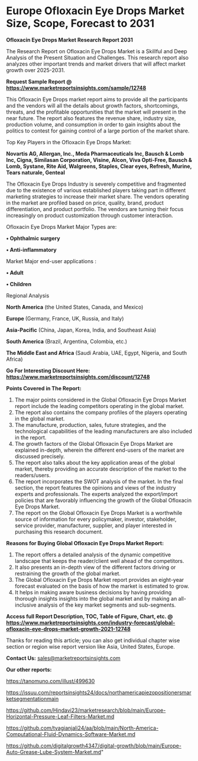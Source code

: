 # Europe Ofloxacin Eye Drops Market Size, Scope, Forecast to 2031

<strong>Ofloxacin Eye Drops Market Research Report 2031</strong>

The Research Report on Ofloxacin Eye Drops Market is a Skillful and Deep Analysis of the Present Situation and Challenges. This research report also analyzes other important trends and market drivers that will affect market growth over 2025-2031.

<strong>Request Sample Report @ <a href=https://www.marketreportsinsights.com/sample/12748>https://www.marketreportsinsights.com/sample/12748</a></strong>

This Ofloxacin Eye Drops market report aims to provide all the participants and the vendors will all the details about growth factors, shortcomings, threats, and the profitable opportunities that the market will present in the near future. The report also features the revenue share, industry size, production volume, and consumption in order to gain insights about the politics to contest for gaining control of a large portion of the market share.

Top Key Players in the Ofloxacin Eye Drops Market:

<strong>Novartis AG, Allergan, Inc., Meda Pharmaceuticals Inc, Bausch & Lomb Inc, Cigna, Similasan Corporation, Visine, Alcon, Viva Opti-Free, Bausch & Lomb, Systane, Rite Aid, Walgreens, Staples, Clear eyes, Refresh, Murine, Tears naturale, Genteal</strong>

The Ofloxacin Eye Drops Industry is severely competitive and fragmented due to the existence of various established players taking part in different marketing strategies to increase their market share. The vendors operating in the market are profiled based on price, quality, brand, product differentiation, and product portfolio. The vendors are turning their focus increasingly on product customization through customer interaction.

Ofloxacin Eye Drops Market Major Types are:

<strong>• Ophthalmic surgery

• Anti-inflammatory</strong>

Market Major end-user applications :

<strong>• Adult

• Children</strong>

Regional Analysis

</u><strong><b>North America</b></strong> (the United States, Canada, and Mexico)

<strong><b>Europe </b></strong>(Germany, France, UK, Russia, and Italy)

<strong><b>Asia-Pacific</b></strong> (China, Japan, Korea, India, and Southeast Asia)

<strong><b>South America</b></strong> (Brazil, Argentina, Colombia, etc.)

<strong><b>The Middle East and Africa</b></strong> (Saudi Arabia, UAE, Egypt, Nigeria, and South Africa)

<strong>Go For Interesting Discount Here: <a href=https://www.marketreportsinsights.com/discount/12748>https://www.marketreportsinsights.com/discount/12748</a></strong>

<strong>Points Covered in The Report:</strong>
<ol>
  <li>The major points considered in the Global Ofloxacin Eye Drops Market report include the leading competitors operating in the global market.</li>
  <li>The report also contains the company profiles of the players operating in the global market.</li>
  <li>The manufacture, production, sales, future strategies, and the technological capabilities of the leading manufacturers are also included in the report.</li>
  <li>The growth factors of the Global Ofloxacin Eye Drops Market are explained in-depth, wherein the different end-users of the market are discussed precisely.</li>
  <li>The report also talks about the key application areas of the global market, thereby providing an accurate description of the market to the readers/users.</li>
  <li>The report incorporates the SWOT analysis of the market. In the final section, the report features the opinions and views of the industry experts and professionals. The experts analyzed the export/import policies that are favorably influencing the growth of the Global Ofloxacin Eye Drops Market.</li>
  <li>The report on the Global Ofloxacin Eye Drops Market is a worthwhile source of information for every policymaker, investor, stakeholder, service provider, manufacturer, supplier, and player interested in purchasing this research document.</li>
</ol>
<strong>Reasons for Buying Global Ofloxacin Eye Drops Market Report:</strong>

<ol>
  <li>The report offers a detailed analysis of the dynamic competitive landscape that keeps the reader/client well ahead of the competitors.</li>
  <li>It also presents an in-depth view of the different factors driving or restraining the growth of the global market.</li>
  <li>The Global Ofloxacin Eye Drops Market report provides an eight-year forecast evaluated on the basis of how the market is estimated to grow.</li>
  <li>It helps in making aware business decisions by having providing thorough insights insights into the global market and by making an all-inclusive analysis of the key market segments and sub-segments.</li>
</ol>
<strong>Access full Report Description, TOC, Table of Figure, Chart, etc. @ <a href=https://www.marketreportsinsights.com/industry-forecast/global-ofloxacin-eye-drops-market-growth-2021-12748>https://www.marketreportsinsights.com/industry-forecast/global-ofloxacin-eye-drops-market-growth-2021-12748</a></strong>


Thanks for reading this article; you can also get individual chapter wise section or region wise report version like Asia, United States, Europe.

<strong>Contact Us:</strong>
sales@marketreportsinsights.com

<strong>Our other reports:</strong>

<a href=https://tanomuno.com/illust/499630>https://tanomuno.com/illust/499630</a>

<a href=https://issuu.com/reportsinsights24/docs/northamericapiezopositionersmarketsegmentationmain>https://issuu.com/reportsinsights24/docs/northamericapiezopositionersmarketsegmentationmain</a>

<a href=https://github.com/Hindavi23/marketresearch/blob/main/Europe-Horizontal-Pressure-Leaf-Filters-Market.md>https://github.com/Hindavi23/marketresearch/blob/main/Europe-Horizontal-Pressure-Leaf-Filters-Market.md</a>

<a href=https://github.com/tyagianjali24/aa/blob/main/North-America-Computational-Fluid-Dynamics-Software-Market.md>https://github.com/tyagianjali24/aa/blob/main/North-America-Computational-Fluid-Dynamics-Software-Market.md</a>

<a href=https://github.com/digitalgrowth4347/digital-growth/blob/main/Europe-Auto-Grease-Lube-System-Market.md>https://github.com/digitalgrowth4347/digital-growth/blob/main/Europe-Auto-Grease-Lube-System-Market.md</a>"
